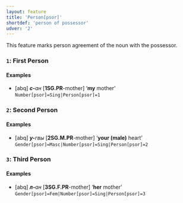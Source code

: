 ```yaml
---
layout: feature
title: 'Person[psor]'
shortdef: 'person of possessor'
udver: '2'
---
```


This feature marks person agreement of the noun with the possessor.

### <a name="1">`1`</a>: First Person

#### Examples

* [abq] _<b>с-</b>ан_ [<b>1SG.PR</b>-mother] ‘<b>my</b> mother’ `Number[psor]=Sing|Person[psor]=1`

### <a name="2">`2`</a>: Second Person

#### Examples

* [abq] _<b>у-</b>гвы_ [<b>2SG.M.PR</b>-mother] ‘<b>your (male)</b> heart’ `Gender[psor]=Masc|Number[psor]=Sing|Person[psor]=2`

### <a name="3">`3`</a>: Third Person

#### Examples

* [abq] _<b>л-</b>ан_ [<b>3SG.F.PR</b>-mother] ‘<b>her</b> mother’ `Gender[psor]=Fem|Number[psor]=Sing|Person[psor]=3`
<!-- Interlanguage links updated Ne 5. května 2024, 18:20:14 CEST -->
